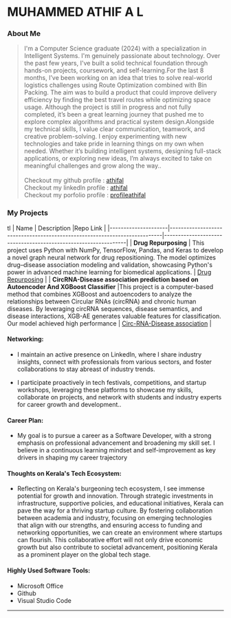 # MUHAMMED ATHIF A L

### About Me

>I'm a Computer Science graduate (2024) with a specialization in Intelligent Systems. I'm genuinely passionate about technology. Over the past few years, I've built a solid technical foundation through hands-on projects, coursework, and self-learning.For the last 8 months, I’ve been working on an idea that tries to solve real-world logistics challenges using Route Optimization combined with Bin Packing. The aim was to build a product that could improve delivery efficiency by finding the best travel routes while optimizing space usage. Although the project is still in progress and not fully completed, it’s been a great learning journey that pushed me to explore complex algorithms and practical system design.Alongside my technical skills, I value clear communication, teamwork, and creative problem-solving. I enjoy experimenting with new technologies and take pride in learning things on my own when needed. Whether it’s building intelligent systems, designing full-stack applications, or exploring new ideas, I’m always excited to take on meaningful challenges and grow along the way..
<br><br>Checkout my github profile : [athifal](https://github.com/athifal)
<br>Checkout my linkedln profile : [athifal](www.linkedin.com/in/athifal)
<br>Checkout my porfolio profile : [profileathifal](https://profileathifal.vercel.app/)



### My Projects
tl
| Name                | Description                                                               |Repo Link                                                      |
|---------------------|---------------------------------------------------------------------------|----------------------------------------------------------------|
| **Drug Repurposing**  |  This project uses Python with NumPy, TensorFlow, Pandas, and Keras to develop a novel graph neural network for drug repositioning. The model optimizes drug–disease association modeling and validation, showcasing Python's power in advanced machine learning for biomedical applications.        |  [Drug Repurposing](https://github.com/athifal/Drug-repurposing-using-GNN)             |
| **CircRNA-Disease association prediction based on Autoencoder And XGBoost Classifier**  |This project is a computer-based method that combines XGBoost and autoencoders to analyze the relationships between Circular RNAs (circRNA) and chronic human diseases. By leveraging circRNA sequences, disease semantics, and disease interactions, XGB-AE generates valuable features for classification. Our model achieved high performance                                          |  [Circ-RNA-Disease association](https://github.com/athifal/CirRNA-interaction-XGboost-autoencoder)  |
            


#### Networking:

- I maintain an active presence on LinkedIn, where I share industry insights, connect with professionals from various sectors, and foster collaborations to stay abreast of industry trends.

- I participate proactively in tech festivals, competitions, and startup workshops, leveraging these platforms to showcase my skills, collaborate on projects, and network with students and industry experts for career growth and development..

#### Career Plan:


- My goal is to pursue a career as a Software Developer, with a strong emphasis on professional advancement and broadening my skill set. I believe in a continuous learning mindset and self-improvement as key drivers in shaping my career trajectory
#### Thoughts on Kerala's Tech Ecosystem:

- Reflecting on Kerala's burgeoning tech ecosystem, I see immense potential for growth and innovation. Through strategic investments in infrastructure, supportive policies, and educational initiatives, Kerala can pave the way for a thriving startup culture. By fostering collaboration between academia and industry, focusing on emerging technologies that align with our strengths, and ensuring access to funding and networking opportunities, we can create an environment where startups can flourish. This collaborative effort will not only drive economic growth but also contribute to societal advancement, positioning Kerala as a prominent player on the global tech stage.


#### Highly Used Software Tools:

- Microsoft Office
- Github
- Visual Studio Code


---
